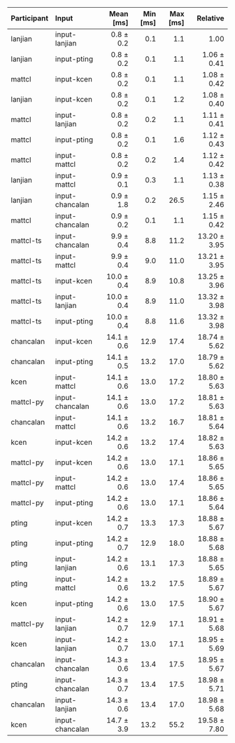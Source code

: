 | Participant | Input | Mean [ms] | Min [ms] | Max [ms] | Relative |
|:---|:---|---:|---:|---:|---:|
| lanjian | input-lanjian | 0.8 ± 0.2 | 0.1 | 1.1 | 1.00 |
| lanjian | input-pting | 0.8 ± 0.2 | 0.1 | 1.1 | 1.06 ± 0.41 |
| mattcl | input-kcen | 0.8 ± 0.2 | 0.1 | 1.1 | 1.08 ± 0.42 |
| lanjian | input-kcen | 0.8 ± 0.2 | 0.1 | 1.2 | 1.08 ± 0.40 |
| mattcl | input-lanjian | 0.8 ± 0.2 | 0.2 | 1.1 | 1.11 ± 0.41 |
| mattcl | input-pting | 0.8 ± 0.2 | 0.1 | 1.6 | 1.12 ± 0.43 |
| mattcl | input-mattcl | 0.8 ± 0.2 | 0.2 | 1.4 | 1.12 ± 0.42 |
| lanjian | input-mattcl | 0.9 ± 0.1 | 0.3 | 1.1 | 1.13 ± 0.38 |
| lanjian | input-chancalan | 0.9 ± 1.8 | 0.2 | 26.5 | 1.15 ± 2.46 |
| mattcl | input-chancalan | 0.9 ± 0.2 | 0.1 | 1.1 | 1.15 ± 0.42 |
| mattcl-ts | input-chancalan | 9.9 ± 0.4 | 8.8 | 11.2 | 13.20 ± 3.95 |
| mattcl-ts | input-mattcl | 9.9 ± 0.4 | 9.0 | 11.0 | 13.21 ± 3.95 |
| mattcl-ts | input-kcen | 10.0 ± 0.4 | 8.9 | 10.8 | 13.25 ± 3.96 |
| mattcl-ts | input-lanjian | 10.0 ± 0.4 | 8.9 | 11.0 | 13.32 ± 3.98 |
| mattcl-ts | input-pting | 10.0 ± 0.4 | 8.8 | 11.6 | 13.32 ± 3.98 |
| chancalan | input-kcen | 14.1 ± 0.6 | 12.9 | 17.4 | 18.74 ± 5.62 |
| chancalan | input-pting | 14.1 ± 0.5 | 13.2 | 17.0 | 18.79 ± 5.62 |
| kcen | input-mattcl | 14.1 ± 0.6 | 13.0 | 17.2 | 18.80 ± 5.63 |
| mattcl-py | input-chancalan | 14.1 ± 0.6 | 13.0 | 17.2 | 18.81 ± 5.63 |
| chancalan | input-mattcl | 14.1 ± 0.6 | 13.2 | 16.7 | 18.81 ± 5.64 |
| kcen | input-kcen | 14.2 ± 0.6 | 13.2 | 17.4 | 18.82 ± 5.63 |
| mattcl-py | input-kcen | 14.2 ± 0.6 | 13.0 | 17.1 | 18.86 ± 5.65 |
| mattcl-py | input-mattcl | 14.2 ± 0.6 | 13.0 | 17.4 | 18.86 ± 5.65 |
| mattcl-py | input-pting | 14.2 ± 0.6 | 13.0 | 17.1 | 18.86 ± 5.64 |
| pting | input-kcen | 14.2 ± 0.7 | 13.3 | 17.3 | 18.88 ± 5.67 |
| pting | input-pting | 14.2 ± 0.7 | 12.9 | 18.0 | 18.88 ± 5.68 |
| pting | input-lanjian | 14.2 ± 0.6 | 13.1 | 17.3 | 18.88 ± 5.65 |
| pting | input-mattcl | 14.2 ± 0.6 | 13.2 | 17.5 | 18.89 ± 5.67 |
| kcen | input-pting | 14.2 ± 0.6 | 13.0 | 17.5 | 18.90 ± 5.67 |
| mattcl-py | input-lanjian | 14.2 ± 0.7 | 12.9 | 17.1 | 18.91 ± 5.68 |
| kcen | input-lanjian | 14.2 ± 0.7 | 13.0 | 17.1 | 18.95 ± 5.69 |
| chancalan | input-chancalan | 14.3 ± 0.6 | 13.4 | 17.5 | 18.95 ± 5.67 |
| pting | input-chancalan | 14.3 ± 0.7 | 13.4 | 17.5 | 18.98 ± 5.71 |
| chancalan | input-lanjian | 14.3 ± 0.6 | 13.4 | 17.0 | 18.98 ± 5.68 |
| kcen | input-chancalan | 14.7 ± 3.9 | 13.2 | 55.2 | 19.58 ± 7.80 |
